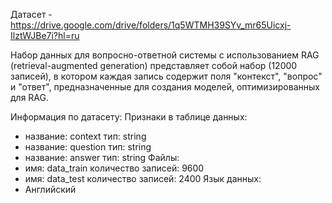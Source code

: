 Датасет - https://drive.google.com/drive/folders/1q5WTMH39SYv_mr65Uicxj-IlztWJBe7i?hl=ru

Набор данных для вопросно-ответной системы с использованием RAG (retrieval-augmented generation) представляет собой набор (12000 записей), 
в котором каждая запись содержит поля "контекст", "вопрос" и "ответ", предназначенные для создания моделей, оптимизированных для RAG.

Информация по датасету:
  Признаки в таблице данных:
  - название: context
    тип: string
  - название: question
    тип: string
  - название: answer
    тип: string
  Файлы:
  - имя: data_train
    количество записей: 9600
  - имя: data_test
    количество записей: 2400
  Язык данных:
  - Английский
